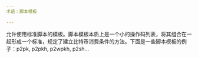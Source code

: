 ```yaml
---
术语：脚本模板

---
```

允许使用标准脚本的模板。脚本模板本质上是一个小的操作码列表，将其组合在一起形成一个标准，规定了建立比特币消费条件的方法。下面是一些脚本模板的例子：p2pk, p2pkh, p2wpkh, p2sh...